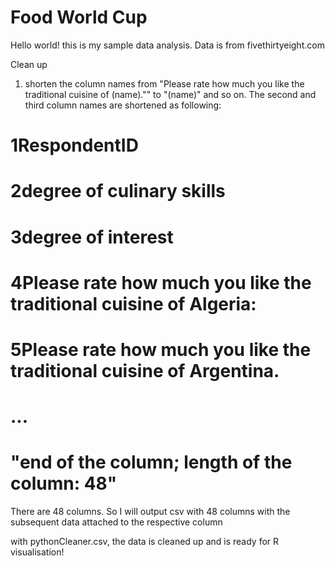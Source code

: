 <h1>Food World Cup</h1>

Hello world! this is my sample data analysis. Data is from fivethirtyeight.com

Clean up
1. shorten the column names from 
"Please rate how much you like the traditional cuisine of (name).""
							to
"(name)"
and so on. The second and third column names are shortened as following:
#  1RespondentID
#  2degree of culinary skills 
#  3degree of interest
#  4Please rate how much you like the traditional cuisine of Algeria:
#  5Please rate how much you like the traditional cuisine of Argentina.  
#  ...																	    
#  "end of the column; length of the column: 48"
There are 48 columns. So I will output csv with 48 columns with the subsequent data attached to the respective column

with pythonCleaner.csv, the data is cleaned up and is ready for R visualisation!